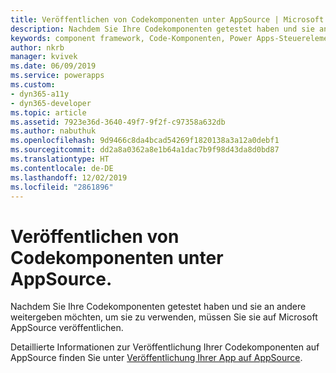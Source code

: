 ```yaml
---
title: Veröffentlichen von Codekomponenten unter AppSource | Microsoft Docs
description: Nachdem Sie Ihre Codekomponenten getestet haben und sie an andere weitergeben möchten, um sie zu verwenden, müssen Sie sie auf Microsoft AppSource veröffentlichen.
keywords: component framework, Code-Komponenten, Power Apps-Steuerelemente
author: nkrb
manager: kvivek
ms.date: 06/09/2019
ms.service: powerapps
ms.custom:
- dyn365-a11y
- dyn365-developer
ms.topic: article
ms.assetid: 7923e36d-3640-49f7-9f2f-c97358a632db
ms.author: nabuthuk
ms.openlocfilehash: 9d9466c8da4bcad54269f1820138a3a12a0debf1
ms.sourcegitcommit: dd2a8a0362a8e1b64a1dac7b9f98d43da8d0bd87
ms.translationtype: HT
ms.contentlocale: de-DE
ms.lasthandoff: 12/02/2019
ms.locfileid: "2861896"
---
```

# <a name="publish-code-components-on-appsource"></a>Veröffentlichen von Codekomponenten unter AppSource.

Nachdem Sie Ihre Codekomponenten getestet haben und sie an andere weitergeben möchten, um sie zu verwenden, müssen Sie sie auf Microsoft AppSource veröffentlichen.

Detaillierte Informationen zur Veröffentlichung Ihrer Codekomponenten auf AppSource finden Sie unter [Veröffentlichung Ihrer App auf AppSource](/powerapps/developer/common-data-service/publish-app-appsource).

